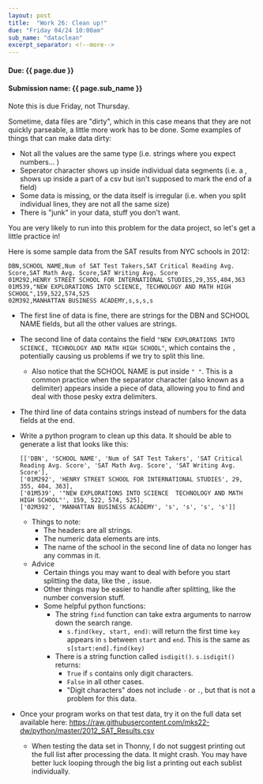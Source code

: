 ```yaml
---
layout: post
title:  "Work 26: Clean up!"
due: "Friday 04/24 10:00am"
sub_name: "dataclean"
excerpt_separator: <!--more-->
---
```


#### Due: {{ page.due }}

#### Submission name: {{ page.sub_name }}
<!--more-->

Note this is due Friday, not Thursday.

Sometime, data files are "dirty", which in this case means that they are not quickly parseable, a little more work has to be done. Some examples of things that can make data dirty:
  * Not all the values are the same type (i.e. strings where you expect numbers... )
  * Seperator character shows up inside individual data segments (i.e. a , shows up inside a part of a csv but isn't supposed to mark the end of a field)
  * Some data is missing, or the data itself is irregular (i.e. when you split individual lines, they are not all the same size)
  * There is "junk" in your data, stuff you don't want.

You are very likely to run into this problem for the data project, so let's get a little practice in!

Here is some sample data from the SAT results from NYC schools in 2012:
  ```
  DBN,SCHOOL NAME,Num of SAT Test Takers,SAT Critical Reading Avg. Score,SAT Math Avg. Score,SAT Writing Avg. Score
  01M292,HENRY STREET SCHOOL FOR INTERNATIONAL STUDIES,29,355,404,363
  01M539,"NEW EXPLORATIONS INTO SCIENCE, TECHNOLOGY AND MATH HIGH SCHOOL",159,522,574,525
  02M392,MANHATTAN BUSINESS ACADEMY,s,s,s,s
  ```
  * The first line of data is fine, there are strings for the DBN and SCHOOL NAME fields, but all the other values are strings.
  * The second line of data contains the field `"NEW EXPLORATIONS INTO SCIENCE, TECHNOLOGY AND MATH HIGH SCHOOL"`, which contains the `,` potentially causing us problems if we try to split this line.
    * Also notice that the SCHOOL NAME is put inside `" "`. This is a common practice when the separator character (also known as a delimiter) appears inside a piece of data, allowing you to find and deal with those pesky extra delimiters.
  * The third line of data contains strings instead of numbers for the data fields at the end.

* Write a python program to clean up this data. It should be able to generate a list that looks like this:
  ```
  [['DBN', 'SCHOOL NAME', 'Num of SAT Test Takers', 'SAT Critical Reading Avg. Score', 'SAT Math Avg. Score', 'SAT Writing Avg. Score'],
  ['01M292', 'HENRY STREET SCHOOL FOR INTERNATIONAL STUDIES', 29, 355, 404, 363],
  ['01M539', '"NEW EXPLORATIONS INTO SCIENCE  TECHNOLOGY AND MATH HIGH SCHOOL"', 159, 522, 574, 525],
  ['02M392', 'MANHATTAN BUSINESS ACADEMY', 's', 's', 's', 's']]
  ```
  * Things to note:
    * The headers are all strings.
    * The numeric data elements are ints.
    * The name of the school in the second line of data no longer has any commas in it.
  * Advice
    * Certain things you may want to deal with before you start splitting the data, like the `,` issue.
    * Other things may be easier to handle after splitting, like the number conversion stuff.
    * Some helpful python functions:
      * The string `find` function can take extra arguments to narrow down the search range.
        * `s.find(key, start, end)`: will return the first time `key` appears in `s` between `start` and `end`. This is the same as `s[start:end].find(key)`
      * There is a string function called `isdigit()`. `s.isdigit()` returns:
        * `True` if `s` contains only digit characters.
        * `False` in all other cases.
        * "Digit characters" does not include `-` or `.`, but that is not a problem for this data.

* Once your program works on that test data, try it on the full data set available here: <https://raw.githubusercontent.com/mks22-dw/python/master/2012_SAT_Results.csv>
  * When testing the data set in Thonny, I do not suggest printing out the full list after processing the data. It might crash. You may have better luck looping through the big list a printing out each sublist individually.
